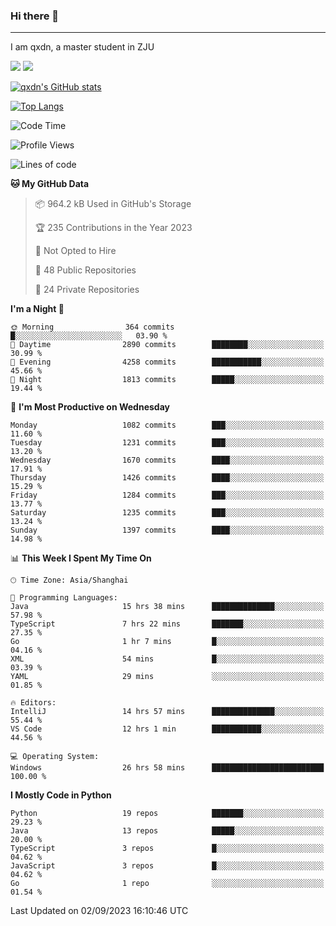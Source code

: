 ### Hi there 👋
---

I am qxdn, a master student in ZJU

[![](https://img.shields.io/badge/blog-qxdn-brightgreen?style=for-the-badge&logo=hexo)](https://qianxu.run) [![](https://img.shields.io/badge/bilibili-qxdn-ff69b4?style=for-the-badge&logo=Bilibili)](https://space.bilibili.com/11674667)


[![qxdn's GitHub stats](https://github-readme-stats.vercel.app/api?username=qxdn&count_private=true&show_icons=true)](https://github.com/qxdn)

[![Top Langs](https://github-readme-stats.vercel.app/api/top-langs/?username=qxdn&layout=compact)](https://github.com/qxdn)

<!--START_SECTION:waka-->
![Code Time](http://img.shields.io/badge/Code%20Time-1%2C104%20hrs-blue)

![Profile Views](http://img.shields.io/badge/Profile%20Views-0-blue)

![Lines of code](https://img.shields.io/badge/From%20Hello%20World%20I%27ve%20Written-10.7%20million%20lines%20of%20code-blue)

**🐱 My GitHub Data** 

> 📦 964.2 kB Used in GitHub's Storage 
 > 
> 🏆 235 Contributions in the Year 2023
 > 
> 🚫 Not Opted to Hire
 > 
> 📜 48 Public Repositories 
 > 
> 🔑 24 Private Repositories 
 > 
**I'm a Night 🦉** 

```text
🌞 Morning                364 commits         █░░░░░░░░░░░░░░░░░░░░░░░░   03.90 % 
🌆 Daytime                2890 commits        ████████░░░░░░░░░░░░░░░░░   30.99 % 
🌃 Evening                4258 commits        ███████████░░░░░░░░░░░░░░   45.66 % 
🌙 Night                  1813 commits        █████░░░░░░░░░░░░░░░░░░░░   19.44 % 
```
📅 **I'm Most Productive on Wednesday** 

```text
Monday                   1082 commits        ███░░░░░░░░░░░░░░░░░░░░░░   11.60 % 
Tuesday                  1231 commits        ███░░░░░░░░░░░░░░░░░░░░░░   13.20 % 
Wednesday                1670 commits        ████░░░░░░░░░░░░░░░░░░░░░   17.91 % 
Thursday                 1426 commits        ████░░░░░░░░░░░░░░░░░░░░░   15.29 % 
Friday                   1284 commits        ███░░░░░░░░░░░░░░░░░░░░░░   13.77 % 
Saturday                 1235 commits        ███░░░░░░░░░░░░░░░░░░░░░░   13.24 % 
Sunday                   1397 commits        ████░░░░░░░░░░░░░░░░░░░░░   14.98 % 
```


📊 **This Week I Spent My Time On** 

```text
🕑︎ Time Zone: Asia/Shanghai

💬 Programming Languages: 
Java                     15 hrs 38 mins      ██████████████░░░░░░░░░░░   57.98 % 
TypeScript               7 hrs 22 mins       ███████░░░░░░░░░░░░░░░░░░   27.35 % 
Go                       1 hr 7 mins         █░░░░░░░░░░░░░░░░░░░░░░░░   04.16 % 
XML                      54 mins             █░░░░░░░░░░░░░░░░░░░░░░░░   03.39 % 
YAML                     29 mins             ░░░░░░░░░░░░░░░░░░░░░░░░░   01.85 % 

🔥 Editors: 
IntelliJ                 14 hrs 57 mins      ██████████████░░░░░░░░░░░   55.44 % 
VS Code                  12 hrs 1 min        ███████████░░░░░░░░░░░░░░   44.56 % 

💻 Operating System: 
Windows                  26 hrs 58 mins      █████████████████████████   100.00 % 
```

**I Mostly Code in Python** 

```text
Python                   19 repos            ███████░░░░░░░░░░░░░░░░░░   29.23 % 
Java                     13 repos            █████░░░░░░░░░░░░░░░░░░░░   20.00 % 
TypeScript               3 repos             █░░░░░░░░░░░░░░░░░░░░░░░░   04.62 % 
JavaScript               3 repos             █░░░░░░░░░░░░░░░░░░░░░░░░   04.62 % 
Go                       1 repo              ░░░░░░░░░░░░░░░░░░░░░░░░░   01.54 % 
```




 Last Updated on 02/09/2023 16:10:46 UTC
<!--END_SECTION:waka-->

<!--
**qxdn/qxdn** is a ✨ _special_ ✨ repository because its `README.md` (this file) appears on your GitHub profile.

Here are some ideas to get you started:

- 🔭 I’m currently working on ...
- 🌱 I’m currently learning ...
- 👯 I’m looking to collaborate on ...
- 🤔 I’m looking for help with ...
- 💬 Ask me about ...
- 📫 How to reach me: ...
- 😄 Pronouns: ...
- ⚡ Fun fact: ...
-->
